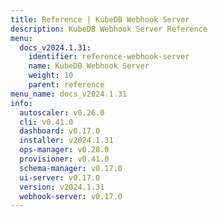 ```yaml
---
title: Reference | KubeDB Webhook Server
description: KubeDB Webhook Server Reference
menu:
  docs_v2024.1.31:
    identifier: reference-webhook-server
    name: KubeDB Webhook Server
    weight: 10
    parent: reference
menu_name: docs_v2024.1.31
info:
  autoscaler: v0.26.0
  cli: v0.41.0
  dashboard: v0.17.0
  installer: v2024.1.31
  ops-manager: v0.28.0
  provisioner: v0.41.0
  schema-manager: v0.17.0
  ui-server: v0.17.0
  version: v2024.1.31
  webhook-server: v0.17.0
---
```


